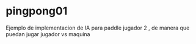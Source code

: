 # pingpong01
Ejemplo de implementacion de IA para paddle jugador 2 , de manera que puedan jugar jugador vs maquina
